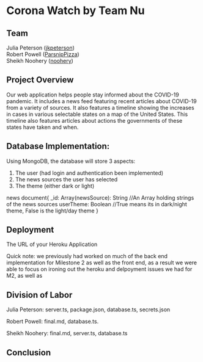 # Corona Watch by Team Nu

## Team
Julia Peterson ([jkpeterson](https://github.com/jkpeterson))  
Robert Powell ([ParsnipPizza](https://github.com/ParsnipPizza))    
Sheikh Noohery ([noohery](https://github.com/noohery))    

## Project Overview
Our web application helps people stay informed about the COVID-19 pandemic. It includes a news feed featuring recent articles about COVID-19 from a variety of sources. It also features a timeline showing the increases in cases in various selectable states on a map of the United States. This timeline also features articles about actions the governments of these states have taken and when.

## Database Implementation:
Using MongoDB, the database will store 3 aspects: 
1. The user (had login and authentication been implemented) 
2. The news sources the user has selected
3. The theme (either dark or light)

news document{
_id: <ObjectID1>
Array(newsSource): String //An Array holding strings of the news sources
userTheme: Boolean //True means its in dark/night theme, False is the light/day theme
}

## Deployment
The URL of your Heroku Application

Quick note: we previously had worked on much of the back end implementation for Milestone 2 as well as the front end, as a result we were able to focus on ironing out the heroku and delpoyment issues we had for M2, as well as  

## Division of Labor
Julia Peterson: server.ts, package.json, database.ts, secrets.json

Robert Powell: final.md, database.ts.

Sheikh Noohery: final.md, server.ts, database.ts 

## Conclusion
